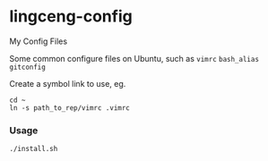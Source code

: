 lingceng-config
===============

My Config Files

Some common configure files on Ubuntu, such as
 `vimrc` `bash_alias` `gitconfig`

Create a symbol link to use, eg.

    cd ~
    ln -s path_to_rep/vimrc .vimrc

### Usage

    ./install.sh
